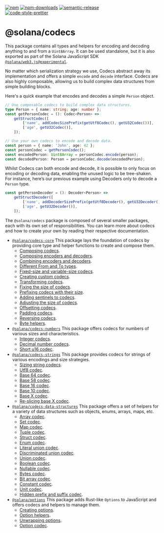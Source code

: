 [![npm][npm-image]][npm-url]
[![npm-downloads][npm-downloads-image]][npm-url]
[![semantic-release][semantic-release-image]][semantic-release-url]
<br />
[![code-style-prettier][code-style-prettier-image]][code-style-prettier-url]

[code-style-prettier-image]: https://img.shields.io/badge/code_style-prettier-ff69b4.svg?style=flat-square
[code-style-prettier-url]: https://github.com/prettier/prettier
[npm-downloads-image]: https://img.shields.io/npm/dm/@solana/codecs/experimental.svg?style=flat
[npm-image]: https://img.shields.io/npm/v/@solana/codecs/experimental.svg?style=flat
[npm-url]: https://www.npmjs.com/package/@solana/codecs/v/experimental
[semantic-release-image]: https://img.shields.io/badge/%20%20%F0%9F%93%A6%F0%9F%9A%80-semantic--release-e10079.svg
[semantic-release-url]: https://github.com/semantic-release/semantic-release

# @solana/codecs

This package contains all types and helpers for encoding and decoding anything to and from a `Uint8Array`. It can be used standalone, but it is also exported as part of the Solana JavaScript SDK [`@solana/web3.js@experimental`](https://github.com/solana-labs/solana-web3.js/tree/master/packages/library).

No matter which serialization strategy we use, Codecs abstract away its implementation and offers a simple `encode` and `decode` interface. Codecs are also highly composable, allowing us to build complex data structures from simple building blocks.

Here's a quick example that encodes and decodes a simple `Person` object.

```ts
// Use composable codecs to build complex data structures.
type Person = { name: string; age: number };
const getPersonCodec = (): Codec<Person> =>
    getStructCodec([
        ['name', addCodecSizePrefix(getUtf8Codec(), getU32Codec())],
        ['age', getU32Codec()],
    ]);

// Use your own codecs to encode and decode data.
const person = { name: 'John', age: 42 };
const personCodec = getPersonCodec();
const encodedPerson: Uint8Array = personCodec.encode(person);
const decodedPerson: Person = personCodec.decode(encodedPerson);
```

Whilst Codecs can both encode and decode, it is possible to only focus on encoding or decoding data, enabling the unused logic to be tree-shaken. For instance, here’s our previous example using Decoders only to decode a `Person` type.

```ts
const getPersonDecoder = (): Decoder<Person> =>
    getStructDecoder([
        ['name', addDecoderSizePrefix(getUtf8Decoder(), getU32Decoder())],
        ['age', getU32Decoder()],
    ]);
```

The `@solana/codecs` package is composed of several smaller packages, each with its own set of responsibilities. You can learn more about codecs and how to create your own by reading their respective documentation.

-   [`@solana/codecs-core`](https://github.com/solana-labs/solana-web3.js/tree/master/packages/codecs-core) This package lays the foundation of codecs by providing core type and helper functions to create and compose them.
    -   [Composing codecs](https://github.com/solana-labs/solana-web3.js/tree/master/packages/codecs-core#composing-codecs).
    -   [Composing encoders and decoders](https://github.com/solana-labs/solana-web3.js/tree/master/packages/codecs-core#composing-encoders-and-decoders).
    -   [Combining encoders and decoders](https://github.com/solana-labs/solana-web3.js/tree/master/packages/codecs-core#combining-encoders-and-decoders).
    -   [Different From and To types](https://github.com/solana-labs/solana-web3.js/tree/master/packages/codecs-core#different-from-and-to-types).
    -   [Fixed-size and variable-size codecs](https://github.com/solana-labs/solana-web3.js/tree/master/packages/codecs-core#fixed-size-and-variable-size-codecs).
    -   [Creating custom codecs](https://github.com/solana-labs/solana-web3.js/tree/master/packages/codecs-core#creating-custom-codecs).
    -   [Transforming codecs](https://github.com/solana-labs/solana-web3.js/tree/master/packages/codecs-core#transforming-codecs).
    -   [Fixing the size of codecs](https://github.com/solana-labs/solana-web3.js/tree/master/packages/codecs-core#fixing-the-size-of-codecs).
    -   [Prefixing codecs with their size](https://github.com/solana-labs/solana-web3.js/tree/master/packages/codecs-core#prefixing-codecs-with-their-size).
    -   [Adding sentinels to codecs](https://github.com/solana-labs/solana-web3.js/tree/master/packages/codecs-core#adding-sentinels-to-codecs).
    -   [Adjusting the size of codecs](https://github.com/solana-labs/solana-web3.js/tree/master/packages/codecs-core#adjusting-the-size-of-codecs).
    -   [Offsetting codecs](https://github.com/solana-labs/solana-web3.js/tree/master/packages/codecs-core#offsetting-codecs).
    -   [Padding codecs](https://github.com/solana-labs/solana-web3.js/tree/master/packages/codecs-core#padding-codecs).
    -   [Reversing codecs](https://github.com/solana-labs/solana-web3.js/tree/master/packages/codecs-core#reversing-codecs).
    -   [Byte helpers](https://github.com/solana-labs/solana-web3.js/tree/master/packages/codecs-core#byte-helpers).
-   [`@solana/codecs-numbers`](https://github.com/solana-labs/solana-web3.js/tree/master/packages/codecs-numbers) This package offers codecs for numbers of various sizes and characteristics.
    -   [Integer codecs](https://github.com/solana-labs/solana-web3.js/tree/master/packages/codecs-numbers#integer-codecs).
    -   [Decimal number codecs](https://github.com/solana-labs/solana-web3.js/tree/master/packages/codecs-numbers#decimal-number-codecs).
    -   [Short u16 codec](https://github.com/solana-labs/solana-web3.js/tree/master/packages/codecs-numbers#short-u16-codec).
-   [`@solana/codecs-strings`](https://github.com/solana-labs/solana-web3.js/tree/master/packages/codecs-strings) This package provides codecs for strings of various encodings and size strategies.
    -   [Sizing string codecs](https://github.com/solana-labs/solana-web3.js/tree/master/packages/codecs-strings#sizing-string-codecs).
    -   [Utf8 codec](https://github.com/solana-labs/solana-web3.js/tree/master/packages/codecs-strings#utf8-codec).
    -   [Base 64 codec](https://github.com/solana-labs/solana-web3.js/tree/master/packages/codecs-strings#base-64-codec).
    -   [Base 58 codec](https://github.com/solana-labs/solana-web3.js/tree/master/packages/codecs-strings#base-58-codec).
    -   [Base 16 codec](https://github.com/solana-labs/solana-web3.js/tree/master/packages/codecs-strings#base-16-codec).
    -   [Base 10 codec](https://github.com/solana-labs/solana-web3.js/tree/master/packages/codecs-strings#base-10-codec).
    -   [Base X codec](https://github.com/solana-labs/solana-web3.js/tree/master/packages/codecs-strings#base-x-codec).
    -   [Re-slicing base X codec](https://github.com/solana-labs/solana-web3.js/tree/master/packages/codecs-strings#re-slicing-base-x-codec).
-   [`@solana/codecs-data-structures`](https://github.com/solana-labs/solana-web3.js/tree/master/packages/codecs-data-structures) This package offers a set of helpers for a variety of data structures such as objects, enums, arrays, maps, etc.
    -   [Array codec](https://github.com/solana-labs/solana-web3.js/tree/master/packages/codecs-data-structures#array-codec).
    -   [Set codec](https://github.com/solana-labs/solana-web3.js/tree/master/packages/codecs-data-structures#set-codec).
    -   [Map codec](https://github.com/solana-labs/solana-web3.js/tree/master/packages/codecs-data-structures#map-codec).
    -   [Tuple codec](https://github.com/solana-labs/solana-web3.js/tree/master/packages/codecs-data-structures#tuple-codec).
    -   [Struct codec](https://github.com/solana-labs/solana-web3.js/tree/master/packages/codecs-data-structures#struct-codec).
    -   [Enum codec](https://github.com/solana-labs/solana-web3.js/tree/master/packages/codecs-data-structures#enum-codec).
    -   [Literal union codec](https://github.com/solana-labs/solana-web3.js/tree/master/packages/codecs-data-structures#literal-union-codec).
    -   [Discriminated union codec](https://github.com/solana-labs/solana-web3.js/tree/master/packages/codecs-data-structures#discriminated-union-codec).
    -   [Union codec](https://github.com/solana-labs/solana-web3.js/tree/master/packages/codecs-data-structures#union-codec).
    -   [Boolean codec](https://github.com/solana-labs/solana-web3.js/tree/master/packages/codecs-data-structures#boolean-codec).
    -   [Nullable codec](https://github.com/solana-labs/solana-web3.js/tree/master/packages/codecs-data-structures#nullable-codec).
    -   [Bytes codec](https://github.com/solana-labs/solana-web3.js/tree/master/packages/codecs-data-structures#bytes-codec).
    -   [Bit array codec](https://github.com/solana-labs/solana-web3.js/tree/master/packages/codecs-data-structures#bit-array-codec).
    -   [Constant codec](https://github.com/solana-labs/solana-web3.js/tree/master/packages/codecs-data-structures#constant-codec).
    -   [Unit codec](https://github.com/solana-labs/solana-web3.js/tree/master/packages/codecs-data-structures#unit-codec).
    -   [Hidden prefix and suffix codec](https://github.com/solana-labs/solana-web3.js/tree/master/packages/codecs-data-structures#hidden-prefix-and-suffix-codec).
-   [`@solana/options`](https://github.com/solana-labs/solana-web3.js/tree/master/packages/options) This package adds Rust-like `Options` to JavaScript and offers codecs and helpers to manage them.
    -   [Creating options](https://github.com/solana-labs/solana-web3.js/tree/master/packages/options#creating-options).
    -   [Option helpers](https://github.com/solana-labs/solana-web3.js/tree/master/packages/options#option-helpers).
    -   [Unwrapping options](https://github.com/solana-labs/solana-web3.js/tree/master/packages/options#unwrapping-options).
    -   [Option codec](https://github.com/solana-labs/solana-web3.js/tree/master/packages/options#option-codec).
